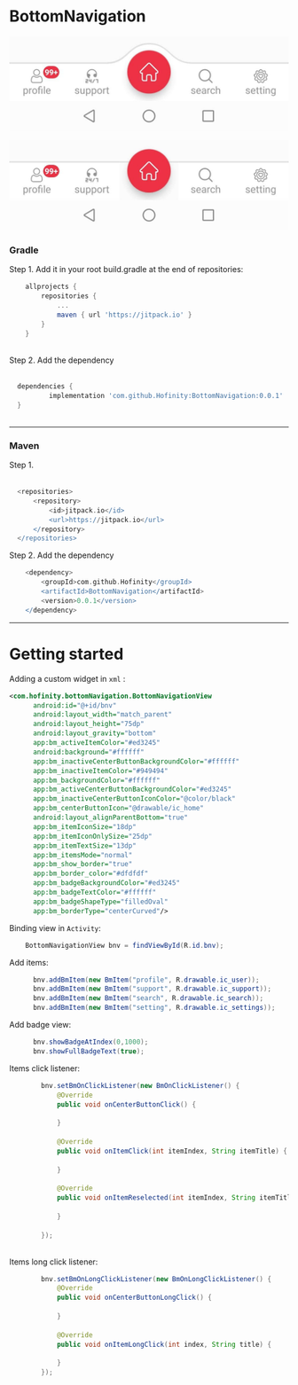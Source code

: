 # BottomNavigation

![Alt text](screenshots/center_curved_border.jpg?raw=true "Curved")

![Alt text](screenshots/linear_border.jpg?raw=true "Linear")


### Gradle ###

Step 1. Add it in your root build.gradle at the end of repositories:

```groovy
	allprojects {
		repositories {
			...
			maven { url 'https://jitpack.io' }
		}
	}
  
  ```
  
  Step 2. Add the dependency
  
  ```groovy

	dependencies {
	        implementation 'com.github.Hofinity:BottomNavigation:0.0.1'
	}
	
   ```	
  -------------------------------------------------------------------------
  
  ### Maven ###
  
  Step 1. 
  
  ```groovy
  
  	<repositories>
		<repository>
		    <id>jitpack.io</id>
		    <url>https://jitpack.io</url>
		</repository>
	</repositories>
  ```
  
  Step 2. Add the dependency

```groovy
	<dependency>
	    <groupId>com.github.Hofinity</groupId>
	    <artifactId>BottomNavigation</artifactId>
	    <version>0.0.1</version>
	</dependency>
```
  -------------------------------------------------------------------------


# Getting started

  Adding a custom widget in `xml` :

  ```xml
  <com.hofinity.bottomNavigation.BottomNavigationView
        android:id="@+id/bnv"
        android:layout_width="match_parent"
        android:layout_height="75dp"
        android:layout_gravity="bottom"
        app:bm_activeItemColor="#ed3245"
        android:background="#ffffff"
        app:bm_inactiveCenterButtonBackgroundColor="#ffffff"
        app:bm_inactiveItemColor="#949494"
        app:bm_backgroundColor="#ffffff"
        app:bm_activeCenterButtonBackgroundColor="#ed3245"
        app:bm_inactiveCenterButtonIconColor="@color/black"
        app:bm_centerButtonIcon="@drawable/ic_home"
        android:layout_alignParentBottom="true"
        app:bm_itemIconSize="18dp"
        app:bm_itemIconOnlySize="25dp"
        app:bm_itemTextSize="13dp"
        app:bm_itemsMode="normal"
        app:bm_show_border="true"
        app:bm_border_color="#dfdfdf"
        app:bm_badgeBackgroundColor="#ed3245"
        app:bm_badgeTextColor="#ffffff"
        app:bm_badgeShapeType="filledOval"
        app:bm_borderType="centerCurved"/>
  ```

  Binding view in `Activity`:
  ```java
      BottomNavigationView bnv = findViewById(R.id.bnv);
   ```
	
  Add items:
  ```java
        bnv.addBmItem(new BmItem("profile", R.drawable.ic_user));
        bnv.addBmItem(new BmItem("support", R.drawable.ic_support));
        bnv.addBmItem(new BmItem("search", R.drawable.ic_search));
        bnv.addBmItem(new BmItem("setting", R.drawable.ic_settings));

  ```
  Add badge view:
  
  ```java
        bnv.showBadgeAtIndex(0,1000);
        bnv.showFullBadgeText(true);
  ```
	
  Items click listener:
```java
        bnv.setBmOnClickListener(new BmOnClickListener() {
            @Override
            public void onCenterButtonClick() {

            }

            @Override
            public void onItemClick(int itemIndex, String itemTitle) {
                
            }

            @Override
            public void onItemReselected(int itemIndex, String itemTitle) {

            }

        });
	
  ```
	
  Items long click listener:
```java
        bnv.setBmOnLongClickListener(new BmOnLongClickListener() {
            @Override
            public void onCenterButtonLongClick() {

            }

            @Override
            public void onItemLongClick(int index, String title) {

            }
        });
  ```
